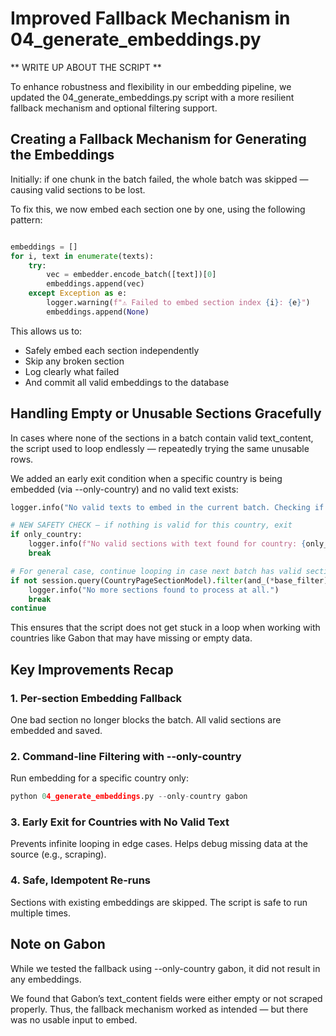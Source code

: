 # Improved Fallback Mechanism in 04_generate_embeddings.py

** WRITE UP ABOUT THE SCRIPT **

To enhance robustness and flexibility in our embedding pipeline, we updated the 04_generate_embeddings.py script with a more resilient fallback mechanism and optional filtering support.

## Creating a Fallback Mechanism for Generating the Embeddings
Initially: if one chunk in the batch failed, the whole batch was skipped — causing valid sections to be lost.

To fix this, we now embed each section one by one, using the following pattern:

```python 

embeddings = []
for i, text in enumerate(texts):
    try:
        vec = embedder.encode_batch([text])[0]
        embeddings.append(vec)
    except Exception as e:
        logger.warning(f"⚠ Failed to embed section index {i}: {e}")
        embeddings.append(None)
```

This allows us to:

* Safely embed each section independently
* Skip any broken section
* Log clearly what failed
* And commit all valid embeddings to the database


## Handling Empty or Unusable Sections Gracefully
In cases where none of the sections in a batch contain valid text_content, the script used to loop endlessly — repeatedly trying the same unusable rows.

We added an early exit condition when a specific country is being embedded (via --only-country) and no valid text exists:

```python 
logger.info("No valid texts to embed in the current batch. Checking if more sections are pending...")

# NEW SAFETY CHECK — if nothing is valid for this country, exit
if only_country:
    logger.info(f"No valid sections with text found for country: {only_country}. Exiting early.")
    break

# For general case, continue looping in case next batch has valid sections
if not session.query(CountryPageSectionModel).filter(and_(*base_filter)).first():
    logger.info("No more sections found to process at all.")
    break
continue
```

This ensures that the script does not get stuck in a loop when working with countries like Gabon that may have missing or empty data.

## Key Improvements Recap

### 1. Per-section Embedding Fallback

One bad section no longer blocks the batch.
All valid sections are embedded and saved.


### 2. Command-line Filtering with --only-country

Run embedding for a specific country only:
```python 
python 04_generate_embeddings.py --only-country gabon
```

### 3. Early Exit for Countries with No Valid Text

Prevents infinite looping in edge cases.
Helps debug missing data at the source (e.g., scraping).


### 4. Safe, Idempotent Re-runs

Sections with existing embeddings are skipped.
The script is safe to run multiple times.


## Note on Gabon
While we tested the fallback using --only-country gabon, it did not result in any embeddings.

We found that Gabon’s text_content fields were either empty or not scraped properly. Thus, the fallback mechanism worked as intended — but there was no usable input to embed.
